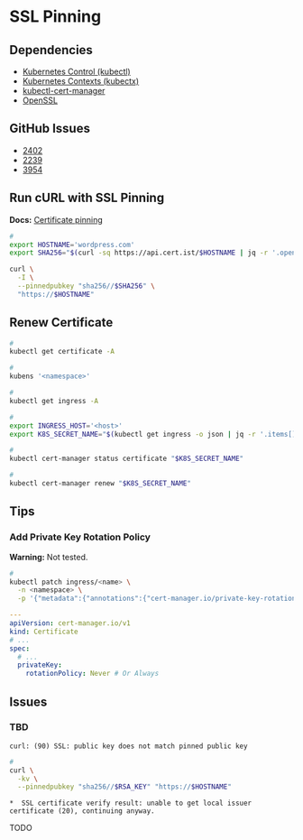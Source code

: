 # SSL Pinning

## Dependencies

- [Kubernetes Control (kubectl)](/kubectl/README.md)
- [Kubernetes Contexts (kubectx)](/kubectx.md)
- [kubectl-cert-manager](/kubectl/commands/cert-manager.md)
- [OpenSSL](/openssl.md)

## GitHub Issues

- [2402](https://github.com/cert-manager/cert-manager/issues/2402)
- [2239](https://github.com/cert-manager/cert-manager/issues/2239)
- [3954](https://github.com/cert-manager/cert-manager/issues/3954)

## Run cURL with SSL Pinning

**Docs:** [Certificate pinning](https://everything.curl.dev/usingcurl/tls/pinning)

```sh
#
export HOSTNAME='wordpress.com'
export SHA256="$(curl -sq https://api.cert.ist/$HOSTNAME | jq -r '.openssl.pubkey.der_sha256')"

curl \
  -I \
  --pinnedpubkey "sha256//$SHA256" \
  "https://$HOSTNAME"
```

## Renew Certificate

```sh
#
kubectl get certificate -A

#
kubens '<namespace>'

#
kubectl get ingress -A

#
export INGRESS_HOST='<host>'
export K8S_SECRET_NAME="$(kubectl get ingress -o json | jq -r '.items[] | select(.spec.rules[0].host == "'"$INGRESS_HOST"'") | .spec.tls[0].secretName')"

#
kubectl cert-manager status certificate "$K8S_SECRET_NAME"

#
kubectl cert-manager renew "$K8S_SECRET_NAME"
```

<!--
#
openssl s_client \
  -showcerts \
  -connect "$HOSTNAME:443" </dev/null 2>/dev/null | \
    openssl x509 -outform PEM > "$HOSTNAME".pem

#
export RSA_KEY="$(openssl x509 -in "$HOSTNAME".pem -pubkey -noout | openssl pkey -pubin -outform der | openssl dgst -sha256 -binary | openssl enc -base64)"

#
export RSA_KEY="$(openssl rsa -in $HOSTNAME.pem -outform der -pubout 2>/dev/null | openssl dgst -sha256 -binary | openssl enc -base64)"

curl -k --verbose --pinnedpubkey "sha256//$RSA_KEY" "https://$HOSTNAME"
-->

## Tips

### Add Private Key Rotation Policy

**Warning:** Not tested.

```sh
#
kubectl patch ingress/<name> \
  -n <namespace> \
  -p '{"metadata":{"annotations":{"cert-manager.io/private-key-rotation-policy":"Never"}}}'
```

```yml
---
apiVersion: cert-manager.io/v1
kind: Certificate
# ...
spec:
  # ...
  privateKey:
    rotationPolicy: Never # Or Always
```

## Issues

### TBD

```log
curl: (90) SSL: public key does not match pinned public key
```

<!--
https://curl.haxx.se/libcurl/c/libcurl-errors.html#CURLESSLPINNEDPUBKEYNOTMATCH
-->

```sh
#
curl \
  -kv \
  --pinnedpubkey "sha256//$RSA_KEY" "https://$HOSTNAME"
```

```log
*  SSL certificate verify result: unable to get local issuer certificate (20), continuing anyway.
```

TODO
